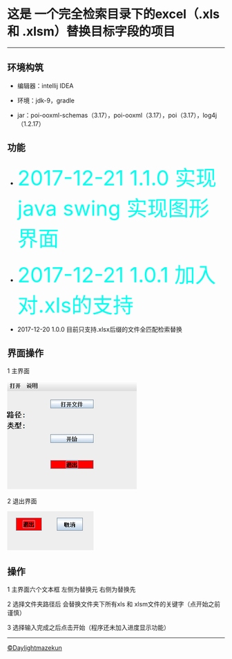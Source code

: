 # 这是 一个完全检索目录下的excel（.xls 和 .xlsm）替换目标字段的项目
******************************************************
## 环境构筑

  - 编辑器：intellij IDEA
  
  - 环境：jdk-9，gradle
  
  - jar：poi-ooxml-schemas（3.17），poi-ooxml（3.17），poi（3.17），log4j（1.2.17）
## 功能
  - <font color=##00FFFF size=12> 2017-12-21 1.1.0 实现java swing 实现图形界面</font>

  - <font color=##00FFFF size=12> 2017-12-21 1.0.1 加入对.xls的支持</font>
  
  - 2017-12-20 1.0.0 目前只支持.xlsx后缀的文件全匹配检索替换
## 界面操作
1 主界面

![主界面](https://github.com/daylightmazekun/renamecellsname/blob/master/src/main/resources/image/mainpanel.png)

2 退出界面

![退出界面](https://github.com/daylightmazekun/renamecellsname/blob/master/src/main/resources/image/exit.png)

## 操作

1 主界面六个文本框 左侧为替换元 右侧为替换先

2 选择文件夹路径后 会替换文件夹下所有xls 和 xlsm文件的关键字（点开始之前谨慎）

3 选择输入完成之后点击开始（程序还未加入进度显示功能）

*************************************************************  
[&copy;Daylightmazekun](https://weibo.com/3196240693/profile?rightmod=1&wvr=6&mod=personinfo&is_all=1#_rnd1513862966494)
